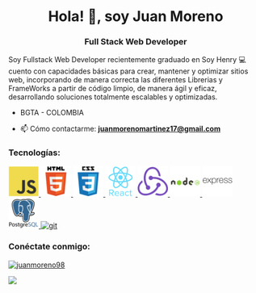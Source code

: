 <h1 align="center">Hola! 👋, soy Juan Moreno</h1>
<h3 align="center">Full Stack Web Developer</h3>
<p>Soy Fullstack Web Developer recientemente graduado en Soy Henry 💻 cuento con capacidades básicas para crear, mantener y optimizar sitios web, incorporando de manera correcta las diferentes Librerias y FrameWorks a partir de código limpio, de manera ágil y eficaz, desarrollando soluciones
totalmente escalables y optimizadas.</p>

- BGTA - COLOMBIA

- 📫 Cómo contactarme: **juanmorenomartinez17@gmail.com**

<h3 align="left">Tecnologías:</h3>
<p align="left"> 
  <a href="https://developer.mozilla.org/en-US/docs/Web/JavaScript" target="_blank"> <img src="https://raw.githubusercontent.com/devicons/devicon/master/icons/javascript/javascript-original.svg" alt="javascript" width="60" height="60"/> </a> 
  <a href="https://www.w3.org/html/" target="_blank"> <img src="https://raw.githubusercontent.com/devicons/devicon/master/icons/html5/html5-original-wordmark.svg" alt="html5" width="60" height="60"/> </a> 
  <a href="https://www.w3schools.com/css/" target="_blank"> <img src="https://raw.githubusercontent.com/devicons/devicon/master/icons/css3/css3-original-wordmark.svg" alt="css3" width="60" height="60"/> </a>
  <a href="https://reactjs.org/" target="_blank"> <img src="https://raw.githubusercontent.com/devicons/devicon/master/icons/react/react-original-wordmark.svg" alt="react" width="60" height="60"/> </a> 
  <a href="https://redux.js.org" target="_blank"> <img src="https://raw.githubusercontent.com/devicons/devicon/master/icons/redux/redux-original.svg" alt="redux" width="60" height="60"/> </a> 
  <a href="https://nodejs.org" target="_blank"> <img src="https://raw.githubusercontent.com/devicons/devicon/master/icons/nodejs/nodejs-original-wordmark.svg" alt="nodejs" width="60" height="60"/> </a> 
  <a href="https://expressjs.com" target="_blank"> <img src="https://raw.githubusercontent.com/devicons/devicon/master/icons/express/express-original-wordmark.svg" alt="express" width="60" height="60"/> </a>
  <a href="https://www.postgresql.org" target="_blank"> <img src="https://raw.githubusercontent.com/devicons/devicon/master/icons/postgresql/postgresql-original-wordmark.svg" alt="postgresql" width="60" height="60"/> </a> 
  <a href="https://git-scm.com/" target="_blank"> <img src="https://www.vectorlogo.zone/logos/git-scm/git-scm-icon.svg" alt="git" width="60" height="60"/> </a> 
</p>

<h3 align="left">Conéctate conmigo:</h3>
<p align="left">
  <a href="https://www.linkedin.com/in/juan-pablo-moreno-martinez-73206b258/" target="blank"><img align="center" src="https://cdn.jsdelivr.net/npm/simple-icons@3.0.1/icons/linkedin.svg" alt="juanmoreno98" height="40" width="50" /></a>
</p>

<a href="https://github.com/Juanmoreno98">
  <img height="140em" src="https://github-readme-stats-eight-theta.vercel.app/api/top-langs/?username=juanmoreno98&theme=radical&layout=compact" />
</a>
